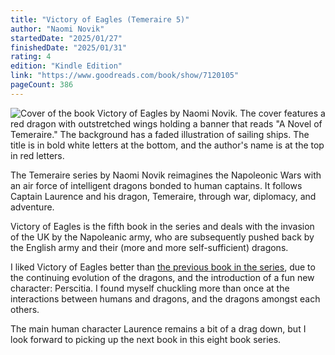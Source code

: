 ```yaml
---
title: "Victory of Eagles (Temeraire 5)"
author: "Naomi Novik"
startedDate: "2025/01/27"
finishedDate: "2025/01/31"
rating: 4
edition: "Kindle Edition"
link: "https://www.goodreads.com/book/show/7120105"
pageCount: 386
---
```


![Cover of the book Victory of Eagles by Naomi Novik. The cover features a red dragon with outstretched wings holding a banner that reads "A Novel of Temeraire." The background has a faded illustration of sailing ships. The title is in bold white letters at the bottom, and the author's name is at the top in red letters.](https://images-na.ssl-images-amazon.com/images/S/compressed.photo.goodreads.com/books/1296225836i/7120105.jpg)

The Temeraire series by Naomi Novik reimagines the Napoleonic Wars with an air force of intelligent dragons bonded to human captains. It follows Captain Laurence and his dragon, Temeraire, through war, diplomacy, and adventure.

Victory of Eagles is the fifth book in the series and deals with the invasion of the UK by the Napoleanic army, who are subsequently pushed back by the English army and their (more and more self-sufficient) dragons.

I liked Victory of Eagles better than [the previous book in the series](/books/empire-of-ivory-temeraire-4---naomi-novik), due to the continuing evolution of the dragons, and the introduction of a fun new character: Perscitia. I found myself chuckling more than once at the interactions between humans and dragons, and the dragons amongst each others. 

The main human character Laurence remains a bit of a drag down, but I look forward to picking up the next book in this eight book series.